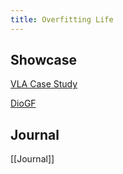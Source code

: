 ```yaml
---
title: Overfitting Life
---
```

## Showcase

[VLA Case Study
](https://docs.google.com/presentation/d/1Gyec8oV37MPTeKPqpsscvOLXTx-YEn6nwe-PAMlxtxs/edit?slide=id.p#slide=id.p)

[DioGF
](https://github.com/douzog/DiogGF/tree/main)

## Journal

[[Journal]]


